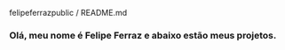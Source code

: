 felipeferrazpublic / README.md

<h3>Olá, meu nome é Felipe Ferraz e abaixo estão meus projetos.<h3/>
